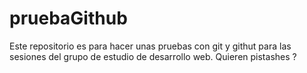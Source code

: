 # pruebaGithub

Este repositorio es para hacer unas pruebas con git y githut para las sesiones del grupo de estudio de desarrollo web.
Quieren pistashes ?